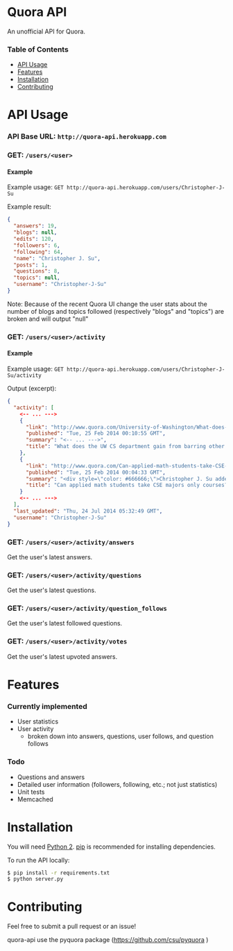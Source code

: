 Quora API
=========

An unofficial API for Quora.

### Table of Contents
* [API Usage](#api-usage)
* [Features](#features)
* [Installation](#installation)
* [Contributing](#contributing)

# API Usage
### API Base URL: `http://quora-api.herokuapp.com`

### GET: `/users/<user>`
#### Example
Example usage: `GET http://quora-api.herokuapp.com/users/Christopher-J-Su`

Example result:
```json
{
  "answers": 19, 
  "blogs": null, 
  "edits": 120, 
  "followers": 6, 
  "following": 64, 
  "name": "Christopher J. Su", 
  "posts": 1, 
  "questions": 8, 
  "topics": null, 
  "username": "Christopher-J-Su"
}
```
Note: Because of the recent Quora UI change the user stats about the number of blogs and topics followed (respectively "blogs" and "topics") are broken and will output "null"

### GET: `/users/<user>/activity`
#### Example
Example usage: `GET http://quora-api.herokuapp.com/users/Christopher-J-Su/activity`

Output (excerpt):
```json
{
  "activity": [
    <-- ... --->
    {
      "link": "http://www.quora.com/University-of-Washington/What-does-the-UW-CS-department-gain-from-barring-other-UW-students-from-taking-its-courses/answer/Christopher-J-Su", 
      "published": "Tue, 25 Feb 2014 00:10:55 GMT", 
      "summary": "<-- ... --->", 
      "title": "What does the UW CS department gain from barring other UW students from taking its courses?"
    }, 
    {
      "link": "http://www.quora.com/Can-applied-math-students-take-CSE-majors-only-courses/answer/Christopher-J-Su", 
      "published": "Tue, 25 Feb 2014 00:04:33 GMT", 
      "summary": "<div style=\"color: #666666;\">Christopher J. Su added this answer.</div><br /><div id=\"ld_ihbjvp_3370\"><div style=\"font-weight: bold; color: #000000;\"><div class=\"hover_menu hidden hover_menu_wide hover_menu_cards\" id=\"__w2_qIjTQfx_menu\" style=\"display: none;\"><div class=\"hover_menu_nub\"></div><div class=\"hover_menu_contents\" id=\"__w2_qIjTQfx_menu_contents\"> </div></div><a class=\"user\" href=\"http://www.quora.com/Christopher-J-Su\" id=\"__w2_qIjTQfx_link\">Christopher J. Su</a></div><br />I think you might need to fill out a CSE course petition to take a 300+-level CSE course as a non-major: <span class=\"qlink_container\"><a class=\"external_link\" href=\"https://www.cs.washington.edu/prospective_students/undergrad/petition/\" target=\"_blank\">Petition for Non-Majors</a></span>.<br /><br /><a href=\"http://www.quora.com/Can-applied-math-students-take-CSE-majors-only-courses\" style=\"font-weight: bold;\">See question on Quora</a></div>", 
      "title": "Can applied math students take CSE majors only courses?"
    }
    <-- ... --->
  ], 
  "last_updated": "Thu, 24 Jul 2014 05:32:49 GMT", 
  "username": "Christopher-J-Su"
}
```

### GET: `/users/<user>/activity/answers`
Get the user's latest answers.

### GET: `/users/<user>/activity/questions`
Get the user's latest questions.

### GET: `/users/<user>/activity/question_follows`
Get the user's latest followed questions.

### GET: `/users/<user>/activity/votes`
Get the user's latest upvoted answers.

# Features
### Currently implemented
* User statistics
* User activity
  * broken down into answers, questions, user follows, and question follows

### Todo
* Questions and answers
* Detailed user information (followers, following, etc.; not just statistics)
* Unit tests
* Memcached

# Installation
You will need [Python 2](https://www.python.org/download/). [pip](http://pip.readthedocs.org/en/latest/installing.html) is recommended for installing dependencies.

To run the API locally:
```bash
$ pip install -r requirements.txt
$ python server.py
```

# Contributing
Feel free to submit a pull request or an issue!

quora-api use the pyquora package (https://github.com/csu/pyquora )
